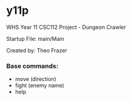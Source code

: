 # y11p
WHS Year 11 CSC112 Project - Dungeon Crawler

Startup File: main/Main

Created by: Theo Frazer

### **Base commands:**

- move (direction)
- fight (enemy name)
- help